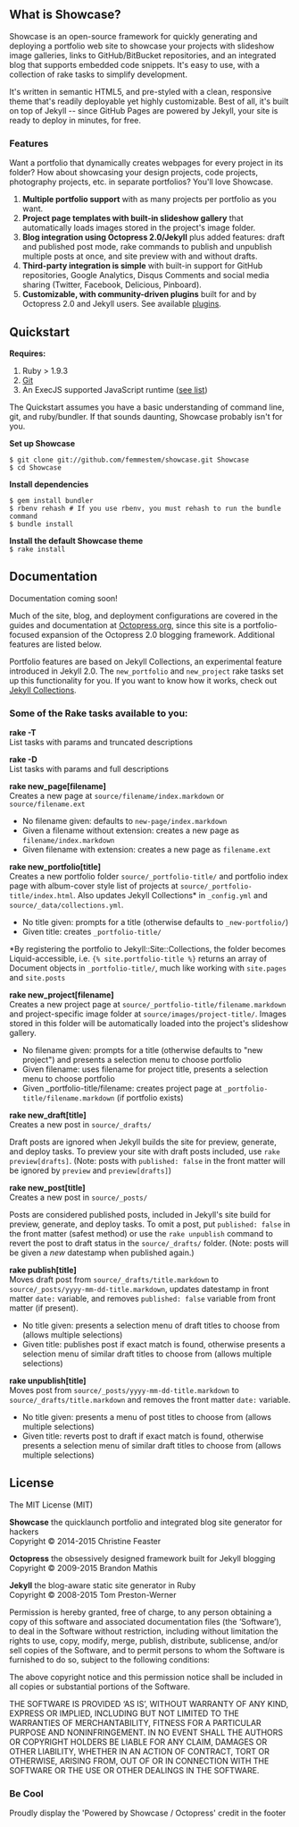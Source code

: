 ## What is Showcase?
Showcase is an open-source framework for quickly generating and deploying a portfolio web site to showcase your projects with slideshow image galleries, links to GitHub/BitBucket repositories, and an integrated blog that supports embedded code snippets. It's easy to use, with a collection of rake tasks to simplify development.

It's written in semantic HTML5, and pre-styled with a clean, responsive theme that's readily deployable yet highly customizable. Best of all, it's built on top of Jekyll -- since GitHub Pages are powered by Jekyll, your site is ready to deploy in minutes, for free.


### Features
Want a portfolio that dynamically creates webpages for every project in its folder? How about showcasing your design projects, code projects, photography projects, etc. in separate portfolios? You'll love Showcase.

1. **Multiple portfolio support** with as many projects per portfolio as you want.
2. **Project page templates with built-in slideshow gallery** that automatically loads images stored in the project's image folder.
3. **Blog integration using Octopress 2.0/Jekyll** plus added features: draft and published post mode, rake commands to publish and unpublish multiple posts at once, and site preview with and without drafts.
4. **Third-party integration is simple** with built-in support for GitHub repositories, Google Analytics, Disqus Comments and social media sharing (Twitter, Facebook, Delicious, Pinboard).
5. **Customizable, with community-driven plugins** built for and by Octopress 2.0 and Jekyll users. See available [plugins](https://github.com/imathis/octopress/wiki/3rd-party-plugins).


## Quickstart

**Requires:**

1. Ruby > 1.9.3
2. [Git](http://git-scm.com/)
3. An ExecJS supported JavaScript runtime ([see list](https://github.com/sstephenson/execjs))

The Quickstart assumes you have a basic understanding of command line, git, and ruby/bundler. If that sounds daunting, Showcase probably isn't for you.

**Set up Showcase**  
```
$ git clone git://github.com/femmestem/showcase.git Showcase
$ cd Showcase
```

**Install dependencies**  
```
$ gem install bundler
$ rbenv rehash # If you use rbenv, you must rehash to run the bundle command
$ bundle install
```

**Install the default Showcase theme**  
`$ rake install`

## Documentation
Documentation coming soon!

Much of the site, blog, and deployment configurations are covered in the guides and documentation at [Octopress.org](http://octopress.org/docs), since this site is a portfolio-focused expansion of the Octopress 2.0 blogging framework. Additional features are listed below.

Portfolio features are based on Jekyll Collections, an experimental feature introduced in Jekyll 2.0. The `new_portfolio` and `new_project` rake tasks set up this functionality for you. If you want to know how it works, check out [Jekyll Collections](http://jekyllrb.com/docs/collections/).

### Some of the Rake tasks available to you:

**rake -T**  
List tasks with params and truncated descriptions

**rake -D**  
List tasks with params and full descriptions

**rake new_page[filename]**  
Creates a new page at `source/filename/index.markdown` or `source/filename.ext`

- No filename given: defaults to `new-page/index.markdown`
- Given a filename without extension: creates a new page as `filename/index.markdown`
- Given filename with extension: creates a new page as `filename.ext`

**rake new_portfolio[title]**  
Creates a new portfolio folder `source/_portfolio-title/` and portfolio index page with album-cover style list of projects at `source/_portfolio-title/index.html`. Also updates Jekyll Collections* in `_config.yml` and `source/_data/collections.yml`.

- No title given: prompts for a title (otherwise defaults to `_new-portfolio/`)
- Given title: creates `_portfolio-title/`

*By registering the portfolio to Jekyll::Site::Collections, the folder becomes Liquid-accessible, i.e. `{% site.portfolio-title %}` returns an array of Document objects in `_portfolio-title/`, much like working with `site.pages` and `site.posts`

**rake new_project[filename]**  
Creates a new project page at `source/_portfolio-title/filename.markdown` and project-specific image folder at `source/images/project-title/`. Images stored in this folder will be automatically loaded into the project's slideshow gallery.

- No filename given: prompts for a title (otherwise defaults to "new project") and presents a selection menu to choose portfolio
- Given filename: uses filename for project title, presents a selection menu to choose portfolio
- Given _portfolio-title/filename: creates project page at `_portfolio-title/filename.markdown` (if portfolio exists)

**rake new_draft[title]**  
Creates a new post in `source/_drafts/`

Draft posts are ignored when Jekyll builds the site for preview, generate, and deploy tasks. To preview your site with draft posts included, use `rake preview[drafts]`. (Note: posts with `published: false` in the front matter will be ignored by `preview` and `preview[drafts]`)

**rake new_post[title]**  
Creates a new post in `source/_posts/`

Posts are considered published posts, included in Jekyll's site build for preview, generate, and deploy tasks. To omit a post, put `published: false` in the front matter (safest method) or use the `rake unpublish` command to revert the post to draft status in the `source/_drafts/` folder. (Note: posts will be given a _new_ datestamp when published again.)

**rake publish[title]**  
Moves draft post from `source/_drafts/title.markdown` to `source/_posts/yyyy-mm-dd-title.markdown`, updates datestamp in front matter `date:` variable, and removes `published: false` variable from front matter (if present).

- No title given: presents a selection menu of draft titles to choose from (allows multiple selections)
- Given title: publishes post if exact match is found, otherwise presents a selection menu of similar draft titles to choose from (allows multiple selections)

**rake unpublish[title]**  
Moves post from `source/_posts/yyyy-mm-dd-title.markdown` to `source/_drafts/title.markdown` and removes the front matter `date:` variable. 

- No title given: presents a menu of post titles to choose from (allows multiple selections)
- Given title: reverts post to draft if exact match is found, otherwise presents a selection menu of similar draft titles to choose from (allows multiple selections)


## License
The MIT License (MIT)

**Showcase** the quicklaunch portfolio and integrated blog site generator for hackers  
Copyright © 2014-2015 Christine Feaster

**Octopress** the obsessively designed framework built for Jekyll blogging  
Copyright © 2009-2015 Brandon Mathis

**Jekyll** the blog-aware static site generator in Ruby  
Copyright © 2008-2015 Tom Preston-Werner


Permission is hereby granted, free of charge, to any person obtaining a copy of this software and associated documentation files (the ‘Software’), to deal in the Software without restriction, including without limitation the rights to use, copy, modify, merge, publish, distribute, sublicense, and/or sell copies of the Software, and to permit persons to whom the Software is furnished to do so, subject to the following conditions:

The above copyright notice and this permission notice shall be included in all copies or substantial portions of the Software.

THE SOFTWARE IS PROVIDED ‘AS IS’, WITHOUT WARRANTY OF ANY KIND, EXPRESS OR IMPLIED, INCLUDING BUT NOT LIMITED TO THE WARRANTIES OF MERCHANTABILITY, FITNESS FOR A PARTICULAR PURPOSE AND NONINFRINGEMENT. IN NO EVENT SHALL THE AUTHORS OR COPYRIGHT HOLDERS BE LIABLE FOR ANY CLAIM, DAMAGES OR OTHER LIABILITY, WHETHER IN AN ACTION OF CONTRACT, TORT OR OTHERWISE, ARISING FROM, OUT OF OR IN CONNECTION WITH THE SOFTWARE OR THE USE OR OTHER DEALINGS IN THE SOFTWARE.

### Be Cool
Proudly display the 'Powered by Showcase / Octopress' credit in the footer
